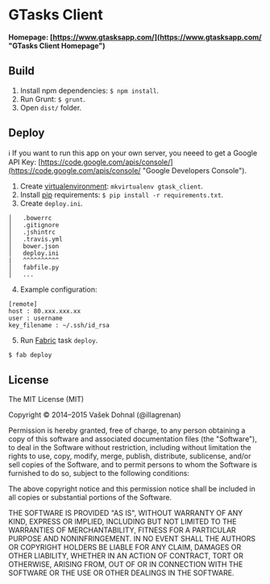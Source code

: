 # GTasks Client #

**Homepage: [https://www.gtasksapp.com/](https://www.gtasksapp.com/ "GTasks Client Homepage")**

## Build ##

1. Install npm dependencies: `$ npm install`.
2. Run Grunt: `$ grunt`.
3. Open `dist/` folder.

## Deploy ##

:information_source: If you want to run this app on your own server, you neeed to get a Google API Key: [https://code.google.com/apis/console/](https://code.google.com/apis/console/ "Google Developers Console").

1) Create [virtualenvironment](http://docs.python-guide.org/en/latest/dev/virtualenvs/ "Python Guide: Virtual Environments"): `mkvirtualenv gtask_client`.
2) Install [pip](https://pip.pypa.io/en/latest/ "pip") requirements: `$ pip install -r requirements.txt`.
3) Create `deploy.ini`.

```
│	.bowerrc
│	.gitignore
│	.jshintrc
│	.travis.yml
│	bower.json
│	deploy.ini
|	^^^^^^^^^^
│	fabfile.py
│	...
```

4) Example configuration:

```config
[remote]
host : 80.xxx.xxx.xx
user : username
key_filename : ~/.ssh/id_rsa
```

5) Run [Fabric](http://fabric.readthedocs.org/) task `deploy`.


```bash
$ fab deploy
```

## License ##

The MIT License (MIT)

Copyright © 2014&ndash;2015 Vašek Dohnal (@illagrenan)

Permission is hereby granted, free of charge, to any person obtaining a copy of this software and associated documentation files (the "Software"), to deal in the Software without restriction, including without limitation the rights to use, copy, modify, merge, publish, distribute, sublicense, and/or sell copies of the Software, and to permit persons to whom the Software is furnished to do so, subject to the following conditions:

The above copyright notice and this permission notice shall be included in all copies or substantial portions of the Software.

THE SOFTWARE IS PROVIDED "AS IS", WITHOUT WARRANTY OF ANY KIND, EXPRESS OR IMPLIED, INCLUDING BUT NOT LIMITED TO THE WARRANTIES OF MERCHANTABILITY, FITNESS FOR A PARTICULAR PURPOSE AND NONINFRINGEMENT. IN NO EVENT SHALL THE AUTHORS OR COPYRIGHT HOLDERS BE LIABLE FOR ANY CLAIM, DAMAGES OR OTHER LIABILITY, WHETHER IN AN ACTION OF CONTRACT, TORT OR OTHERWISE, ARISING FROM, OUT OF OR IN CONNECTION WITH THE SOFTWARE OR THE USE OR OTHER DEALINGS IN THE SOFTWARE.